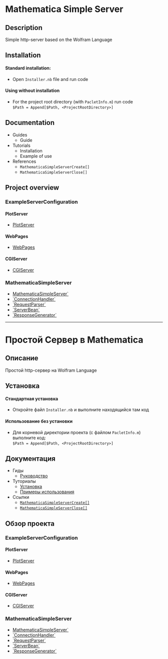 # Mathematica Simple Server

## Description

Simple http-server based on the Wolfram Language

## Installation

#### Standard installation: 
- Open `Installer.nb` file and run code   

#### Using without installation
-	For the project root directory (with `PacletInfo.m`) run code  
`$Path = Append[$Path, <ProjectRootDirectory>]`

## Documentation

- Guides
  - Guide
- Tutorials
  - Installation
  - Example of use
- References
  - `MathematicaSimpleServerCreate[]`
  - `MathematicaSimpleServerClose[]`

## Project overview

### ExampleServerConfiguration

#### PlotServer

- [PlotServer](./ExampleServerConfiguration/PlotServer/PlotServer.m)

#### WebPages

- [WebPages](./ExampleServerConfiguration/WebPages/WebPages.m)

#### CGIServer

- [CGIServer](./ExampleServerConfiguration/CGIServer/CGIServer.m)

### MathematicaSimpleServer

- [MathematicaSimpleServer`](./MathematicaSimpleServer/MathematicaSimpleServer.m)
- 	[\`ConnectionHandler\`](./MathematicaSimpleServer/ConnectionHandler.m)
- 	[\`RequestParser\`](./MathematicaSimpleServer/RequestParser.m)
- 	[\`ServerBean\`](./MathematicaSimpleServer/ServerBean.m)
- 	[\`ResponseGenerator\`](./MathematicaSimpleServer/ResponseGenerator.m)

---

# Простой Сервер в Mathematica

## Описание

Простой http-сервер на Wolfram Language

## Установка

#### Стандартная установка
- Откройте файл `Installer.nb` и выполните находящийся там код

#### Использование без установки
-	Для корневой директории проекта (с файлом `PacletInfo.m`) выполните код:  
`$Path = Append[$Path, <ProjectRootDirectory>]`

## Документация

- Гиды
  - [Руководство](./MathematicaSimpleServer/Documentation/Russian/Guides/Guide.md)
- Туториалы
  - [Установка](./MathematicaSimpleServer/Documentation/Russian/Tutorials/Installation.md)
  - [Примеры использования](./MathematicaSimpleServer/Documentation/Russian/Tutorials/ExampleOfUse.md)
- Ссылки
  - [`MathematicaSimpleServerCreate[]`](./MathematicaSimpleServer/Documentation/Russian/ReferencePages/Symbols/MathematicaSimpleServerCreate.md)
  - [`MathematicaSimpleServerClose[]`](./MathematicaSimpleServer/Documentation/Russian/ReferencePages/Symbols/MathematicaSimpleServerClose.md)

## Обзор проекта

### ExampleServerConfiguration

#### PlotServer

- [PlotServer](./ExampleServerConfiguration/PlotServer/PlotServer.m)

#### WebPages

- [WebPages](./ExampleServerConfiguration/WebPages/WebPages.m)

#### CGIServer

- [CGIServer](./ExampleServerConfiguration/CGIServer/CGIServer.m)

### MathematicaSimpleServer

- [MathematicaSimpleServer`](./MathematicaSimpleServer/MathematicaSimpleServer.m)
- 	[\`ConnectionHandler\`](./MathematicaSimpleServer/ConnectionHandler.m)
- 	[\`RequestParser\`](./MathematicaSimpleServer/RequestParser.m)
- 	[\`ServerBean\`](./MathematicaSimpleServer/ServerBean.m)
- 	[\`ResponseGenerator\`](./MathematicaSimpleServer/ResponseGenerator.m)
